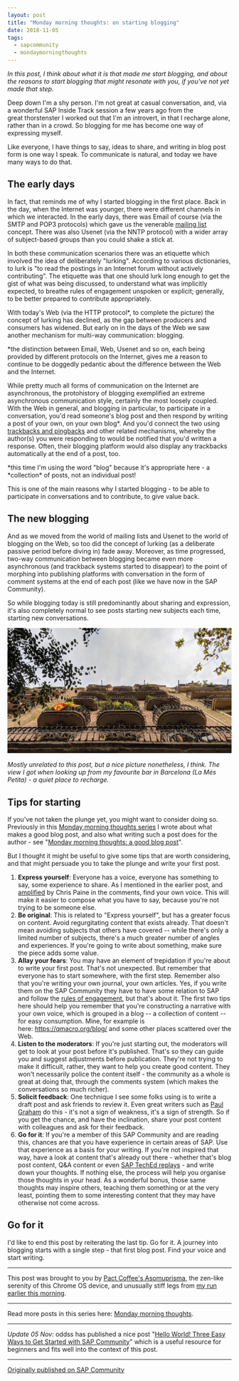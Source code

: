 ```yaml
---
layout: post
title: "Monday morning thoughts: on starting blogging"
date: 2018-11-05
tags:
  - sapcommunity
  - mondaymorningthoughts
---
```


*In this post, I think about what it is that made me start blogging, and
about the reasons to start blogging that might resonate with you, if
you've not yet made that step.*

Deep down I'm a shy person. I'm not great at casual conversation, and,
via a wonderful SAP Inside Track session a few years ago from the
great thorstenster I worked out that I'm an introvert, in that I
recharge alone, rather than in a crowd. So blogging for me has become
one way of expressing myself.

Like everyone, I have things to say, ideas to share, and writing in blog
post form is one way I speak. To communicate is natural, and today we
have many ways to do that.

## The early days

In fact, that reminds me of why I started blogging in the first place.
Back in the day, when the Internet was younger, there were different
channels in which we interacted. In the early days, there was Email of
course (via the SMTP and POP3 protocols) which gave us the venerable
[mailing
list](/blog/posts/2005/07/04/the-sap-developer-community-10-years-ago/)
concept. There was also Usenet (via the NNTP protocol) with a wider
array of subject-based groups than you could shake a stick at.

In both these communication scenarios there was an etiquette which
involved the idea of deliberately "lurking". According to various
dictionaries, to lurk is "to read the postings in an Internet forum
without actively contributing". The etiquette was that one should lurk
long enough to get the gist of what was being discussed, to understand
what was implicitly expected, to breathe rules of engagement unspoken or
explicit; generally, to be better prepared to contribute appropriately.

With today's Web (via the HTTP protocol\*, to complete the picture) the
concept of lurking has declined, as the gap between producers and
consumers has widened. But early on in the days of the Web we saw
another mechanism for multi-way communication: blogging.

\*the distinction between Email, Web, Usenet and so on, each being
provided by different protocols on the Internet, gives me a reason to
continue to be doggedly pedantic about the difference between the Web
and the Internet.

While pretty much all forms of communication on the Internet are
asynchronous, the protohistory of blogging exemplified an extreme
asynchronous communication style, certainly the most loosely coupled.
With the Web in general, and blogging in particular, to participate in a
conversation, you'd read someone's blog post and then respond by
writing a post of your own, on your own blog\*. And you'd connect the
two using [trackbacks and
pingbacks](https://wordpress.org/documentation/article/trackbacks-and-pingbacks/)
and other related mechanisms, whereby the author(s) you were responding
to would be notified that you'd written a response. Often, their
blogging platform would also display any trackbacks automatically at the
end of a post, too.

\*this time I'm using the word "blog" because it's appropriate
here - a \*collection\* of posts, not an individual post!

This is one of the main reasons why I started blogging - to be able to
participate in conversations and to contribute, to give value back.

## The new blogging

And as we moved from the world of mailing lists and Usenet to the world
of blogging on the Web, so too did the concept of lurking (as a
deliberate passive period before diving in) fade away. Moreover, as time
progressed, two-way communication between blogging became even more
asynchronous (and trackback systems started to disappear) to the point
of morphing into publishing platforms with conversation in the form of
comment systems at the end of each post (like we have now in the SAP
Community).

So while blogging today is still predominantly about sharing and
expression, it's also completely normal to see posts starting new
subjects each time, starting new conversations.

![](/images/2018/11/Screenshot-2018-11-05-at-08.57.12.png)

*Mostly unrelated to this post, but a nice picture nonetheless, I think.
The view I got when looking up from my favourite bar in Barcelona (La
Més Petita) - a quiet place to recharge.*

## Tips for starting

If you've not taken the plunge yet, you might want to consider doing
so. Previously in this [Monday morning thoughts
series](/tags/mondaymorningthoughts/) I wrote about
what makes a good blog post, and also what writing such a post does for
the author - see "[Monday morning thoughts: a good blog
post](/blog/posts/2018/08/27/monday-morning-thoughts:-a-good-blog-post/)".

But I thought it might be useful to give some tips that are worth
considering, and that might persuade you to take the plunge and write
your first post.

1.  **Express yourself**: Everyone has a voice, everyone has something
    to say, some experience to share. As I mentioned in the earlier
    post, and
    [amplified](https://community.sap.com/t5/welcome-corner-blog-posts/monday-morning-thoughts-a-good-blog-post/bc-p/13356551/highlight/true#M29808)
    by Chris Paine in the comments, find your own voice. This will make
    it easier to compose what you have to say, because you're not
    trying to be someone else.
2.  **Be original**: This is related to "Express yourself", but has a
    greater focus on content. Avoid regurgitating content that exists
    already. That doesn't mean avoiding subjects that others have
    covered \-- while there's only a limited number of subjects,
    there's a much greater number of angles and experiences. If you're
    going to write about something, make sure the piece adds some value.
3.  **Allay your fears**: You may have an element of trepidation if
    you're about to write your first post. That's not unexpected. But
    remember that everyone has to start somewhere, with the first step.
    Remember also that you're writing your own journal, your own
    articles. Yes, if you write them on the SAP Community they have to
    have some relation to SAP and follow the [rules of
    engagement](https://pages.community.sap.com/resources/rules-of-engagement),
    but that's about it. The first two tips here should help you
    remember that you're constructing a narrative with your own voice,
    which is grouped in a blog \-- a collection of content \-- for easy
    consumption. Mine, for example is here: <https://qmacro.org/blog/> and some other places scattered over the Web.
4.  **Listen to the moderators**: If you're just starting out, the
    moderators will get to look at your post before it's published.
    That's so they can guide you and suggest adjustments before
    publication. They're not trying to make it difficult, rather, they
    want to help you create good content. They won't necessarily police
    the content itself - the community as a whole is great at doing
    that, through the comments system (which makes the conversations so
    much richer).
5.  **Solicit feedback**: One technique I see some folks using is to
    write a draft post and ask friends to review it. Even great writers
    such as [Paul Graham](http://www.paulgraham.com/articles.html) do
    this - it's not a sign of weakness, it's a sign of strength. So if
    you get the chance, and have the inclination, share your post
    content with colleagues and ask for their feedback.
6.  **Go for it**: If you're a member of this SAP Community and are
    reading this, chances are that you have experience in certain areas
    of SAP. Use that experience as a basis for your writing. If you're
    not inspired that way, have a look at content that's already out
    there - whether that's blog post content, Q&A content or even [SAP
    TechEd replays](https://events.sap.com/teched/en/sessions.aspx) -
    and write down your thoughts. If nothing else, the process will help
    you organise those thoughts in your head. As a wonderful bonus,
    those same thoughts may inspire others, teaching them something or
    at the very least, pointing them to some interesting content that
    they may have otherwise not come across.

## Go for it

I'd like to end this post by reiterating the last tip. Go for it. A
journey into blogging starts with a single step - that first blog post.
Find your voice and start writing.

---

This post was brought to you by [Pact Coffee's
Asomuprisma](https://www.pactcoffee.com/coffees/asomuprisma), the
zen-like serenity of this Chrome OS device, and unusually stiff legs
from [my run earlier this
morning](/tweets/qmacro/status/1059329572985036801/).

---

Read more posts in this series here: [Monday morning thoughts](/tags/mondaymorningthoughts/).

---

*Update 05 Nov:* oddss has published a nice post "[Hello World! Three
Easy Ways to Get Started with SAP
Community](https://blogs.sap.com/2018/11/05/hello-world-three-easy-ways-to-get-started-with-sap-community/)"
which is a useful resource for beginners and fits well into the context
of this post.

---

[Originally published on SAP Community](https://community.sap.com/t5/welcome-corner-blog-posts/monday-morning-thoughts-on-starting-blogging/ba-p/13359766)
